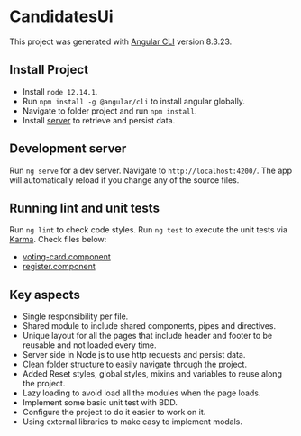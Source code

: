 # CandidatesUi

This project was generated with [Angular CLI](https://github.com/angular/angular-cli) version 8.3.23.

## Install Project

* Install `node 12.14.1`.
* Run `npm install -g @angular/cli` to install angular globally.
* Navigate to folder project and run `npm install`.
* Install [server](https://github.com/maries-15/candidates-service) to retrieve and persist data.

## Development server

Run `ng serve` for a dev server. Navigate to `http://localhost:4200/`. The app will automatically reload if you change any of the source files.

## Running lint and unit tests

Run `ng lint` to check code styles. 
Run `ng test` to execute the unit tests via [Karma](https://karma-runner.github.io). Check files below:
* [voting-card.component](https://github.com/maries-15/candidates-ui/blob/interation_js/src/app/shared/components/voting-card/voting-card.component.spec.ts)
* [register.component](https://github.com/maries-15/candidates-ui/blob/interation_js/src/app/shared/components/register/register.component.spec.ts)

## Key aspects
* Single responsibility per file.
* Shared module to include shared components, pipes and directives.
* Unique layout for all the pages that include header and footer to be reusable and not loaded every time.
* Server side in Node js to use http requests and persist data.
* Clean folder structure to easily navigate through the project.
* Added Reset styles, global styles, mixins and variables to reuse along the project.
* Lazy loading to avoid load all the modules when the page loads.
* Implement some basic unit test with BDD.
* Configure the project to do it easier to work on it.
* Using external libraries to make easy to implement modals.

